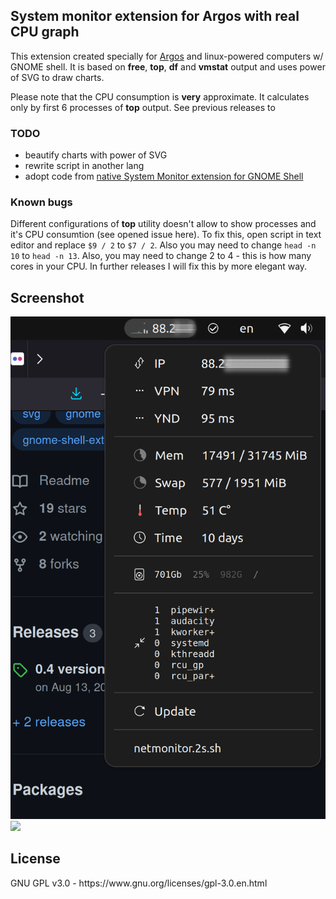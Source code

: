 <h2>System monitor extension for Argos with real CPU graph</h2>

This extension created specially for [Argos](https://github.com/p-e-w/argos) and linux-powered computers w/ GNOME shell.
It is based on **free**, **top**, **df** and **vmstat** output and uses power of SVG to draw charts.

Please note that the CPU consumption is **very** approximate. It calculates only by first 6 processes of **top** output. See previous releases to 

<h3>TODO</h3>

* beautify charts with power of SVG
* rewrite script in another lang
* adopt code from [native System Monitor extension for GNOME Shell](https://github.com/paradoxxxzero/gnome-shell-system-monitor-applet)

<h3>Known bugs</h3>

Different configurations of **top** utility doesn't allow to show processes and it's CPU consumtion (see opened issue here). 
To fix this, open script in text editor and replace `$9 / 2` to `$7 / 2`. Also you may need to change `head -n 10` to `head -n 13`. Also, you may need to change 2 to 4 - this is how many cores in your CPU.
In further releases I will fix this by more elegant way.

<h2>Screenshot</h2>

<img src="https://raw.githubusercontent.com/fadeouter/sysinfo/master/screenshot.png"> <img src="https://raw.githubusercontent.com/fadeouter/sysinfo/master/screenshot_w.png">

<h2>License</h2>
GNU GPL v3.0 - https://www.gnu.org/licenses/gpl-3.0.en.html


